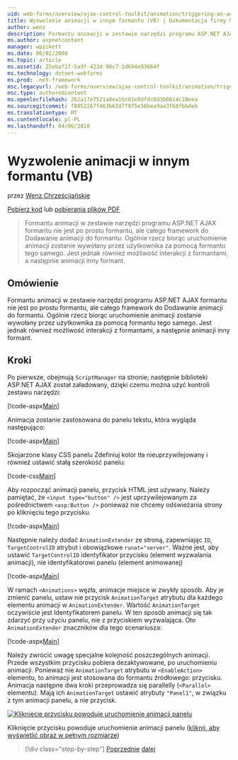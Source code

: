 ```yaml
---
uid: web-forms/overview/ajax-control-toolkit/animation/triggering-an-animation-in-another-control-vb
title: Wyzwolenie animacji w innym formantu (VB) | Dokumentacja firmy Microsoft
author: wenz
description: Formantu animacji w zestawie narzędzi programu ASP.NET AJAX formantu nie jest po prostu formantu, ale całego framework do Dodawanie animacji do formantu. Ogólnie rzecz biorąc, uruchamianie...
ms.author: aspnetcontent
manager: wpickett
ms.date: 06/02/2008
ms.topic: article
ms.assetid: 25ebaf1f-5a9f-423d-98c7-1d694e93664f
ms.technology: dotnet-webforms
ms.prod: .net-framework
msc.legacyurl: /web-forms/overview/ajax-control-toolkit/animation/triggering-an-animation-in-another-control-vb
msc.type: authoredcontent
ms.openlocfilehash: 262a17e7521a8ea16c81e8dfdc6d3b6614c18eea
ms.sourcegitcommit: f8852267f463b62d7f975e56bea9aa3f68fbbdeb
ms.translationtype: MT
ms.contentlocale: pl-PL
ms.lasthandoff: 04/06/2018
---
```

<a name="triggering-an-animation-in-another-control-vb"></a>Wyzwolenie animacji w innym formantu (VB)
====================
przez [Wenz Chrześcijańskie](https://github.com/wenz)

[Pobierz kod](http://download.microsoft.com/download/f/9/a/f9a26acd-8df4-4484-8a18-199e4598f411/Animation8.vb.zip) lub [pobierania plików PDF](http://download.microsoft.com/download/6/7/1/6718d452-ff89-4d3f-a90e-c74ec2d636a3/animation8VB.pdf)

> Formantu animacji w zestawie narzędzi programu ASP.NET AJAX formantu nie jest po prostu formantu, ale całego framework do Dodawanie animacji do formantu. Ogólnie rzecz biorąc uruchomienie animacji zostanie wywołany przez użytkownika za pomocą formantu tego samego. Jest jednak również możliwość interakcji z formantami, a następnie animacji inny formant.


## <a name="overview"></a>Omówienie

Formantu animacji w zestawie narzędzi programu ASP.NET AJAX formantu nie jest po prostu formantu, ale całego framework do Dodawanie animacji do formantu. Ogólnie rzecz biorąc uruchomienie animacji zostanie wywołany przez użytkownika za pomocą formantu tego samego. Jest jednak również możliwość interakcji z formantami, a następnie animacji inny formant.

## <a name="steps"></a>Kroki

Po pierwsze, obejmują `ScriptManager` na stronie; następnie biblioteki ASP.NET AJAX został załadowany, dzięki czemu można użyć kontroli zestawu narzędzi:

[!code-aspx[Main](triggering-an-animation-in-another-control-vb/samples/sample1.aspx)]

Animacja zostanie zastosowana do panelu tekstu, która wygląda następująco:

[!code-aspx[Main](triggering-an-animation-in-another-control-vb/samples/sample2.aspx)]

Skojarzone klasy CSS panelu Zdefiniuj kolor tła nieuprzywilejowany i również ustawić stałą szerokość panelu:

[!code-css[Main](triggering-an-animation-in-another-control-vb/samples/sample3.css)]

Aby rozpocząć animacji panelu, przycisk HTML jest używany. Należy pamiętać, że `<input type="button" />` jest uprzywilejowanym za pośrednictwem `<asp:Button />` ponieważ nie chcemy odświeżania strony po kliknięciu tego przycisku.

[!code-aspx[Main](triggering-an-animation-in-another-control-vb/samples/sample4.aspx)]

Następnie należy dodać `AnimationExtender` ze stroną, zapewniając `ID`, `TargetControlID` atrybut i obowiązkowe `runat="server"`. Ważne jest, aby ustawić `TargetControlID` identyfikator przycisku (element wyzwalania animacji), nie identyfikatorowi panelu (element animowanej)

[!code-aspx[Main](triggering-an-animation-in-another-control-vb/samples/sample5.aspx)]

W ramach `<Animations>` węzła, animacje miejsce w zwykły sposób. Aby je zmienić panelu, ustaw nie przycisk `AnimationTarget` atrybutu dla każdego elementu animacji w `AnimationExtender`. Wartość `AnimationTarget` oczywiście jest Identyfikatorem panelu. W ten sposób animacji się tak zdarzyć przy użyciu panelu, nie z przyciskiem wyzwalająca. Oto `AnimationExtender` znaczników dla tego scenariusza:

[!code-aspx[Main](triggering-an-animation-in-another-control-vb/samples/sample6.aspx)]

Należy zwrócić uwagę specjalne kolejność poszczególnych animacji. Przede wszystkim przycisku pobiera dezaktywowane, po uruchomieniu animacji. Ponieważ nie `AnimationTarget` atrybutu w `<EnableAction>` elementu, to animacji jest stosowana do formantu źródłowego: przycisku. Animacja następne dwa kroki przeprowadza się parallelly (`<Parallel>` elementu). Mają ich `AnimationTarget` ustawić atrybuty `"Panel1"`, w związku z tym animacji panelu, a nie przycisk.


[![Kliknięcie przycisku powoduje uruchomienie animacji panelu](triggering-an-animation-in-another-control-vb/_static/image2.png)](triggering-an-animation-in-another-control-vb/_static/image1.png)

Kliknięcie przycisku powoduje uruchomienie animacji panelu ([kliknij, aby wyświetlić obraz w pełnym rozmiarze](triggering-an-animation-in-another-control-vb/_static/image3.png))

> [!div class="step-by-step"]
> [Poprzednie](disabling-actions-during-animation-vb.md)
> [dalej](modifying-animations-from-the-server-side-vb.md)
